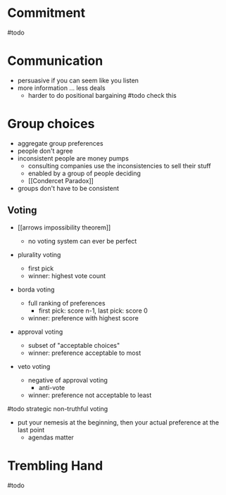 # Commitment
#todo 

# Communication
- persuasive if you can seem like you listen
- more information ... less deals
	- harder to do positional bargaining #todo check this

# Group choices
- aggregate group preferences
- people don't agree
- inconsistent people are money pumps
	- consulting companies use the inconsistencies to sell their stuff
	- enabled by a group of people deciding
	- [[Condercet Paradox]]
- groups don't have to be consistent

## Voting
- [[arrows impossibility theorem]]
	- no voting system can ever be perfect

- plurality voting
	- first pick
	- winner: highest vote count
- borda voting
	- full ranking of preferences
		- first pick: score n-1, last pick: score 0
	- winner: preference with highest score 
- approval voting
	- subset of "acceptable choices"
	- winner: preference acceptable to most
- veto voting
	- negative of approval voting
		- anti-vote
	- winner: preference not acceptable to least 

#todo strategic non-truthful voting
- put your nemesis at the beginning, then your actual preference at the last point
	- agendas matter

# Trembling Hand
#todo